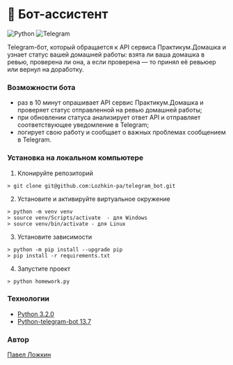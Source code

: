 # 🤖 Бот-ассистент
![Python](https://img.shields.io/badge/python-3670A0?style=for-the-badge&logo=python&logoColor=ffdd54) ![Telegram](https://img.shields.io/badge/Telegram-2CA5E0?style=for-the-badge&logo=telegram&logoColor=white)

Telegram-бот, который обращается к API сервиса Практикум.Домашка и узнает статус вашей домашней работы: взята ли ваша домашка в ревью, проверена ли она, а если проверена — то принял её ревьюер или вернул на доработку.

### __Возможности бота__
- раз в 10 минут опрашивает API сервис Практикум.Домашка и проверяет статус отправленной на ревью домашней работы;
- при обновлении статуса анализирует ответ API и отправляет соответствующее уведомление в Telegram;
- логирует свою работу и сообщает о важных проблемах сообщением в Telegram.

### __Установка на локальном компьютере__
1. Клонируйте репозиторий
```
> git clone git@github.com:Lozhkin-pa/telegram_bot.git
```
2. Установите и активируйте виртуальное окружение
```
> python -m venv venv
> source venv/Scripts/activate  - для Windows
> source venv/bin/activate - для Linux
```
3. Установите зависимости
```
> python -m pip install --upgrade pip
> pip install -r requirements.txt
```
4. Запустите проект
```
> python homework.py
```

### __Технологии__
* [Python 3.2.0](https://www.python.org/doc/)
* [Python-telegram-bot 13.7](https://docs.python-telegram-bot.org/en/v20.7/)

### __Автор__
[Павел Ложкин](https://github.com/Lozhkin-pa)
